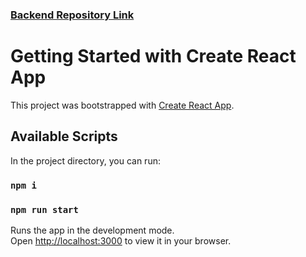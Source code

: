 ### [Backend Repository Link](https://github.com/fizaayesha/food-delivery-backend)



# Getting Started with Create React App

This project was bootstrapped with [Create React App](https://github.com/facebook/create-react-app).

## Available Scripts

In the project directory, you can run:

### `npm i`
### `npm run start`

Runs the app in the development mode.\
Open [http://localhost:3000](http://localhost:3000) to view it in your browser.
